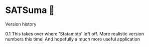 # SATSuma 🍊

Version history

0.1 This takes over where 'Statamoto' left off. More realistic version numbers this time! And hopefully a much more useful application
